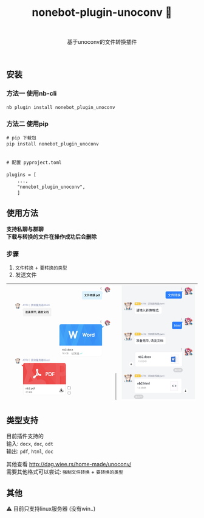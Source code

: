 <h1 align="center">nonebot-plugin-unoconv 🔧</h1></br>

<p align="center">基于unoconv的文件转换插件</p></br>


## 安装
### 方法一 使用nb-cli
```
nb plugin install nonebot_plugin_unoconv
```

### 方法二 使用pip
```
# pip 下载包
pip install nonebot_plugin_unoconv


# 配置 pyproject.toml

plugins = [
    ...,
    "nonebot_plugin_unoconv",
    ]

```

## 使用方法
**支持私聊与群聊**  
**下载与转换的文件在操作成功后会删除**
### 步骤
1. `文件转换` +  `要转换的类型`  
2. 发送文件  


| ![image](https://github.com/Zeta-qixi/nonebot-plugin-unoconv/blob/master/image/demo1.png) | ![image](https://github.com/Zeta-qixi/nonebot-plugin-unoconv/blob/master/image/demo2.jpg) |
|:--:|:--:|


## 类型支持
目前插件支持的  
输入:  `docx`, `doc`, `odt`  
输出:  `pdf`, `html`, `doc`  

其他查看 http://dag.wiee.rs/home-made/unoconv/   
需要其他格式可以尝试:
`强制文件转换` +  `要转换的类型`  


## 其他
⚠️ 目前只支持linux服务器 (没有win..)